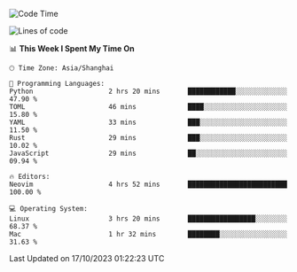 <!--START_SECTION:waka-->
![Code Time](http://img.shields.io/badge/Code%20Time-1%2C634%20hrs%2020%20mins-blue)

![Lines of code](https://img.shields.io/badge/From%20Hello%20World%20I%27ve%20Written-287.6%20thousand%20lines%20of%20code-blue)

📊 **This Week I Spent My Time On** 

```text
🕑︎ Time Zone: Asia/Shanghai

💬 Programming Languages: 
Python                   2 hrs 20 mins       ████████████░░░░░░░░░░░░░   47.90 % 
TOML                     46 mins             ████░░░░░░░░░░░░░░░░░░░░░   15.80 % 
YAML                     33 mins             ███░░░░░░░░░░░░░░░░░░░░░░   11.50 % 
Rust                     29 mins             ███░░░░░░░░░░░░░░░░░░░░░░   10.02 % 
JavaScript               29 mins             ██░░░░░░░░░░░░░░░░░░░░░░░   09.94 % 

🔥 Editors: 
Neovim                   4 hrs 52 mins       █████████████████████████   100.00 % 

💻 Operating System: 
Linux                    3 hrs 20 mins       █████████████████░░░░░░░░   68.37 % 
Mac                      1 hr 32 mins        ████████░░░░░░░░░░░░░░░░░   31.63 % 
```


 Last Updated on 17/10/2023 01:22:23 UTC
<!--END_SECTION:waka-->
